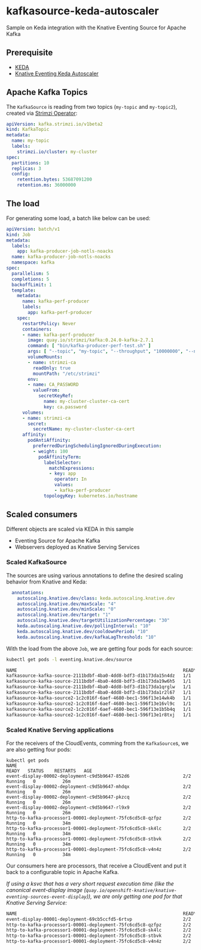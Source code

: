 # kafkasource-keda-autoscaler

Sample on Keda integration with the Knative Eventing Source for Apache Kafka

## Prerequisite

* [KEDA](https://keda.sh/docs/2.4/deploy/#yaml)
* [Knative Eventing Keda Autoscaler](https://github.com/knative-sandbox/eventing-autoscaler-keda)

## Apache Kafka Topics

The `KafkaSource` is reading from two topics (`my-topic` and `my-topic2`), created via [Strimzi Operator]():

```yaml
apiVersion: kafka.strimzi.io/v1beta2
kind: KafkaTopic
metadata:
  name: my-topic
  labels:
    strimzi.io/cluster: my-cluster
spec:
  partitions: 10
  replicas: 3
  config:
    retention.bytes: 53687091200
    retention.ms: 36000000
```

## The load

For generating some load, a batch like below can be used:

```yaml
apiVersion: batch/v1
kind: Job
metadata:
  labels:
    app: kafka-producer-job-notls-noacks
  name: kafka-producer-job-notls-noacks
  namespace: kafka
spec:
  parallelism: 5
  completions: 5
  backoffLimit: 1
  template:
    metadata:
      name: kafka-perf-producer
      labels:
        app: kafka-perf-producer
    spec:
      restartPolicy: Never
      containers:
      - name: kafka-perf-producer
        image: quay.io/strimzi/kafka:0.24.0-kafka-2.7.1
        command: [ "bin/kafka-producer-perf-test.sh" ]
        args: [ "--topic", "my-topic", "--throughput", "10000000", "--num-records", "1000000", "--producer-props", "bootstrap.servers=my-cluster-kafka-bootstrap:9092", "--record-size", "1000" ]
        volumeMounts:
        - name: strimzi-ca
          readOnly: true
          mountPath: "/etc/strimzi"
        env:
        - name: CA_PASSWORD
          valueFrom:
            secretKeyRef:
              name: my-cluster-cluster-ca-cert
              key: ca.password
      volumes:
      - name: strimzi-ca
        secret:
          secretName: my-cluster-cluster-ca-cert
      affinity:
        podAntiAffinity:
          preferredDuringSchedulingIgnoredDuringExecution:
          - weight: 100
            podAffinityTerm:
              labelSelector:
                matchExpressions:
                - key: app
                  operator: In
                  values:
                  - kafka-perf-producer
              topologyKey: kubernetes.io/hostname
```

## Scaled consumers

Different objects are scaled via KEDA in this sample

* Eventing Source for Apache Kafka
* Webservers deployed as Knative Serving Services

### Scaled KafkaSource

The sources are using various annotations to define the desired scaling behavior from Knative and Keda:

```yaml
  annotations:
    autoscaling.knative.dev/class: keda.autoscaling.knative.dev
    autoscaling.knative.dev/maxScale: "4"
    autoscaling.knative.dev/minScale: "0"
    autoscaling.knative.dev/target: "1"
    autoscaling.knative.dev/targetUtilizationPercentage: "30"
    keda.autoscaling.knative.dev/pollingInterval: "10"
    keda.autoscaling.knative.dev/cooldownPeriod: "10"
    keda.autoscaling.knative.dev/kafkaLagThreshold: "10"
```

With the load from the above `Job`, we are getting four pods for each source:

```bash
kubectl get pods -l eventing.knative.dev/source

NAME                                                              READY   STATUS    RESTARTS   AGE
kafkasource-kafka-source-2111bdbf-4ba0-4dd8-bdf3-d1b173da15n4dz   1/1     Running   0          33m
kafkasource-kafka-source-2111bdbf-4ba0-4dd8-bdf3-d1b173da19w6h5   1/1     Running   0          33m
kafkasource-kafka-source-2111bdbf-4ba0-4dd8-bdf3-d1b173da1qrglw   1/1     Running   0          34m
kafkasource-kafka-source-2111bdbf-4ba0-4dd8-bdf3-d1b173da1r2l67   1/1     Running   0          33m
kafkasource-kafka-source2-1c2c016f-6aef-4680-bec1-596f13e14wk4b   1/1     Running   0          33m
kafkasource-kafka-source2-1c2c016f-6aef-4680-bec1-596f13e16vl9c   1/1     Running   0          33m
kafkasource-kafka-source2-1c2c016f-6aef-4680-bec1-596f13e1b5b4q   1/1     Running   0          33m
kafkasource-kafka-source2-1c2c016f-6aef-4680-bec1-596f13e1r8txj   1/1     Running   0          33m
```

### Scaled Knative Serving applications

For the receivers of the CloudEvents, comming from the `KafkaSource`s, we are also getting four pods: 

```
kubectl get pods
NAME                                                              READY   STATUS    RESTARTS   AGE
event-display-00002-deployment-c9d5b9647-852d6                    2/2     Running   0          26m
event-display-00002-deployment-c9d5b9647-mhdqx                    2/2     Running   0          26m
event-display-00002-deployment-c9d5b9647-pkzcq                    2/2     Running   0          26m
event-display-00002-deployment-c9d5b9647-rl9x9                    2/2     Running   0          26m
http-to-kafka-processor1-00001-deployment-75fc6cd5c8-qzfpz        2/2     Running   0          34m
http-to-kafka-processor1-00001-deployment-75fc6cd5c8-sk4lc        2/2     Running   0          34m
http-to-kafka-processor1-00001-deployment-75fc6cd5c8-stbvk        2/2     Running   0          34m
http-to-kafka-processor1-00001-deployment-75fc6cd5c8-v4n4z        2/2     Running   0          34m
```

Our consumers here are processors, that receive a CloudEvent and put it back to a configurable topic in Apache Kafka.



_If using a ksvc that has a very short request execution time (like the canonical event-display image (`quay.io/openshift-knative/knative-eventing-sources-event-display`)), we are only getting one pod for that Knative Serving Service:_

```bash
NAME                                                              READY   STATUS    RESTARTS   AGE
event-display-00001-deployment-69cb5ccfd5-6rtvp                   2/2     Running   0          5m15s
http-to-kafka-processor1-00001-deployment-75fc6cd5c8-qzfpz        2/2     Running   0          5m54s
http-to-kafka-processor1-00001-deployment-75fc6cd5c8-sk4lc        2/2     Running   0          5m54s
http-to-kafka-processor1-00001-deployment-75fc6cd5c8-stbvk        2/2     Running   0          5m54s
http-to-kafka-processor1-00001-deployment-75fc6cd5c8-v4n4z        2/2     Running   0          5m54s
```
